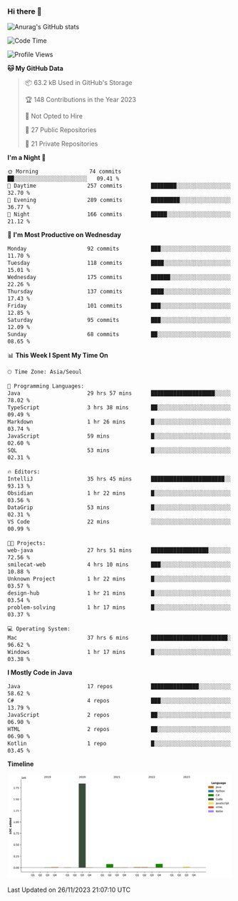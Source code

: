 ### Hi there 👋

![Anurag's GitHub stats](https://github-readme-stats.vercel.app/api?username=pllap&show_icons=true&theme=github_dark)

<!--START_SECTION:waka-->
![Code Time](http://img.shields.io/badge/Code%20Time-575%20hrs%2029%20mins-blue)

![Profile Views](http://img.shields.io/badge/Profile%20Views-0-blue)

**🐱 My GitHub Data** 

> 📦 63.2 kB Used in GitHub's Storage 
 > 
> 🏆 148 Contributions in the Year 2023
 > 
> 🚫 Not Opted to Hire
 > 
> 📜 27 Public Repositories 
 > 
> 🔑 21 Private Repositories 
 > 
**I'm a Night 🦉** 

```text
🌞 Morning                74 commits          ██░░░░░░░░░░░░░░░░░░░░░░░   09.41 % 
🌆 Daytime                257 commits         ████████░░░░░░░░░░░░░░░░░   32.70 % 
🌃 Evening                289 commits         █████████░░░░░░░░░░░░░░░░   36.77 % 
🌙 Night                  166 commits         █████░░░░░░░░░░░░░░░░░░░░   21.12 % 
```
📅 **I'm Most Productive on Wednesday** 

```text
Monday                   92 commits          ███░░░░░░░░░░░░░░░░░░░░░░   11.70 % 
Tuesday                  118 commits         ████░░░░░░░░░░░░░░░░░░░░░   15.01 % 
Wednesday                175 commits         ██████░░░░░░░░░░░░░░░░░░░   22.26 % 
Thursday                 137 commits         ████░░░░░░░░░░░░░░░░░░░░░   17.43 % 
Friday                   101 commits         ███░░░░░░░░░░░░░░░░░░░░░░   12.85 % 
Saturday                 95 commits          ███░░░░░░░░░░░░░░░░░░░░░░   12.09 % 
Sunday                   68 commits          ██░░░░░░░░░░░░░░░░░░░░░░░   08.65 % 
```


📊 **This Week I Spent My Time On** 

```text
🕑︎ Time Zone: Asia/Seoul

💬 Programming Languages: 
Java                     29 hrs 57 mins      ████████████████████░░░░░   78.02 % 
TypeScript               3 hrs 38 mins       ██░░░░░░░░░░░░░░░░░░░░░░░   09.49 % 
Markdown                 1 hr 26 mins        █░░░░░░░░░░░░░░░░░░░░░░░░   03.74 % 
JavaScript               59 mins             █░░░░░░░░░░░░░░░░░░░░░░░░   02.60 % 
SQL                      53 mins             █░░░░░░░░░░░░░░░░░░░░░░░░   02.31 % 

🔥 Editors: 
IntelliJ                 35 hrs 45 mins      ███████████████████████░░   93.13 % 
Obsidian                 1 hr 22 mins        █░░░░░░░░░░░░░░░░░░░░░░░░   03.56 % 
DataGrip                 53 mins             █░░░░░░░░░░░░░░░░░░░░░░░░   02.31 % 
VS Code                  22 mins             ░░░░░░░░░░░░░░░░░░░░░░░░░   00.99 % 

🐱‍💻 Projects: 
web-java                 27 hrs 51 mins      ██████████████████░░░░░░░   72.56 % 
smilecat-web             4 hrs 10 mins       ███░░░░░░░░░░░░░░░░░░░░░░   10.88 % 
Unknown Project          1 hr 22 mins        █░░░░░░░░░░░░░░░░░░░░░░░░   03.57 % 
design-hub               1 hr 21 mins        █░░░░░░░░░░░░░░░░░░░░░░░░   03.54 % 
problem-solving          1 hr 17 mins        █░░░░░░░░░░░░░░░░░░░░░░░░   03.37 % 

💻 Operating System: 
Mac                      37 hrs 6 mins       ████████████████████████░   96.62 % 
Windows                  1 hr 17 mins        █░░░░░░░░░░░░░░░░░░░░░░░░   03.38 % 
```

**I Mostly Code in Java** 

```text
Java                     17 repos            ███████████████░░░░░░░░░░   58.62 % 
C#                       4 repos             ███░░░░░░░░░░░░░░░░░░░░░░   13.79 % 
JavaScript               2 repos             ██░░░░░░░░░░░░░░░░░░░░░░░   06.90 % 
HTML                     2 repos             ██░░░░░░░░░░░░░░░░░░░░░░░   06.90 % 
Kotlin                   1 repo              █░░░░░░░░░░░░░░░░░░░░░░░░   03.45 % 
```



**Timeline**

![Lines of Code chart](https://raw.githubusercontent.com/pllap/pllap/main/assets/bar_graph.png)


 Last Updated on 26/11/2023 21:07:10 UTC
<!--END_SECTION:waka-->


<!--
**pllap/pllap** is a ✨ _special_ ✨ repository because its `README.md` (this file) appears on your GitHub profile.

Here are some ideas to get you started:

- 🔭 I’m currently working on ...
- 🌱 I’m currently learning ...
- 👯 I’m looking to collaborate on ...
- 🤔 I’m looking for help with ...
- 💬 Ask me about ...
- 📫 How to reach me: ...
- 😄 Pronouns: ...
- ⚡ Fun fact: ...
-->
